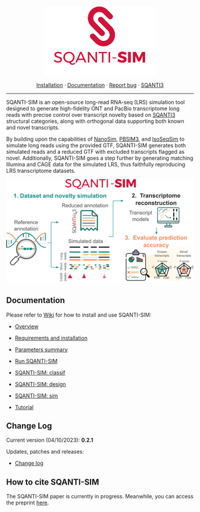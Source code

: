 <p align="center">
  <img src="https://github.com/ConesaLab/SQANTI-SIM/blob/main/docs/SQANTI-SIM_logo.png" alt="" width="300">
</p>

<p align="center">
  <a href="https://github.com/ConesaLab/SQANTI-SIM/wiki/Requirements-and-installation">Installation</a>
  ·
  <a href="https://github.com/ConesaLab/SQANTI-SIM/wiki">Documentation</a>
  ·
  <a href="https://github.com/ConesaLab/SQANTI-SIM/issues">Report bug</a>
  ·
  <a href="https://github.com/ConesaLab/SQANTI3">SQANTI3</a>
</p>

***

SQANTI-SIM is an open-source long-read RNA-seq (LRS) simulation tool designed to generate high-fidelity ONT and PacBio transcriptome long reads with precise control over transcript novelty based on [SQANTI3](https://github.com/ConesaLab/SQANTI3) structural categories, along with  orthogonal data supporting both known and novel transcripts.

By building upon the capabilities of [NanoSim](https://github.com/bcgsc/NanoSim), [PBSIM3](https://github.com/yukiteruono/pbsim3), and [IsoSeqSim](https://github.com/yunhaowang/IsoSeqSim) to simulate long reads using the provided GTF, SQANTI-SIM generates both simulated reads and a reduced GTF with excluded transcripts flagged as novel. Additionally, SQANTI-SIM goes a step further by generating matching Illumina and CAGE data for the simulated LRS, thus faithfully reproducing LRS transcriptome datasets.

![small_workflow](https://github.com/ConesaLab/SQANTI-SIM/blob/main/docs/small_workflow.png)

## Documentation

Please refer to [Wiki](https://github.com/ConesaLab/SQANTI-SIM/wiki) for how to install and use SQANTI-SIM:

- [Overview](https://github.com/ConesaLab/SQANTI-SIM/wiki/Overview)

- [Requirements and installation](https://github.com/ConesaLab/SQANTI-SIM/wiki/Requirements-and-installation)

- [Parameters summary](https://github.com/ConesaLab/SQANTI-SIM/wiki/Parameters-summary)

- [Run SQANTI-SIM](https://github.com/ConesaLab/SQANTI-SIM/wiki/Run-SQANTI-SIM)

- [SQANTI-SIM: classif](https://github.com/ConesaLab/SQANTI-SIM/wiki/SQANTI-SIM:-classif)

- [SQANTI-SIM: design](https://github.com/ConesaLab/SQANTI-SIM/wiki/SQANTI-SIM:-design)

- [SQANTI-SIM: sim](https://github.com/ConesaLab/SQANTI-SIM/wiki/SQANTI-SIM:-sim)

- [Tutorial](https://github.com/ConesaLab/SQANTI-SIM/wiki/Tutorial)

## Change Log

Current version (04/10/2023): **0.2.1**

Updates, patches and releases:

- [Change log](https://github.com/ConesaLab/SQANTI-SIM/wiki/Change-Log)

## How to cite SQANTI-SIM

The SQANTI-SIM paper is currently in progress. Meanwhile, you can access the preprint [here](https://www.biorxiv.org/content/10.1101/2023.08.23.554392v1).
